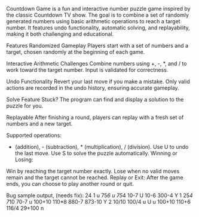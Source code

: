 Countdown Game is a fun and interactive number puzzle game inspired by the classic Countdown TV show. 
The goal is to combine a set of randomly generated numbers using basic arithmetic operations to reach a target number. 
It features undo functionality, automatic solving, and replayability, making it both challenging and educational.

Features
Randomized Gameplay
Players start with a set of numbers and a target, chosen randomly at the beginning of each game.

Interactive Arithmetic Challenges
Combine numbers using +, -, *, and / to work toward the target number. Input is validated for correctness.

Undo Functionality
Revert your last move if you make a mistake. Only valid actions are recorded in the undo history, ensuring accurate gameplay.

Solve Feature
Stuck? The program can find and display a solution to the puzzle for you.

Replayable
After finishing a round, players can replay with a fresh set of numbers and a new target.

Supported operations:
+ (addition), - (subtraction), * (multiplication), / (division).
Use U to undo the last move.
Use S to solve the puzzle automatically.
Winning or Losing:

Win by reaching the target number exactly.
Lose when no valid moves remain and the target cannot be reached.
Replay or Exit:
After the game ends, you can choose to play another round or quit.

Bug sample output, (needs fix): 24
1
u
75*6
u
75*4
10-7
U
10-6
300-4
Y
1
25*4
7*10
70-7
u
100+10
110*8
880-7
873-10
Y
2
10/10
100/4
u
U
u
100+10
110+6
116/4
29+100
n

